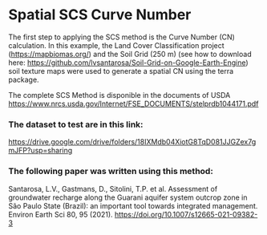 # Spatial SCS Curve Number

The first step to applying the SCS method is the Curve Number (CN) calculation. In this example, the Land Cover Classification project (https://mapbiomas.org/) and the Soil Grid (250 m) (see how to download here: https://github.com/lvsantarosa/Soil-Grid-on-Google-Earth-Engine) soil texture maps were used to generate a spatial CN using the terra package.

The complete SCS Method is disponible in the documents of USDA https://www.nrcs.usda.gov/Internet/FSE_DOCUMENTS/stelprdb1044171.pdf

### The dataset to test are in this link:
https://drive.google.com/drive/folders/18IXMdb04XiotG8TqD081JJGZex7gmJFP?usp=sharing

### The following paper was written using this method:

Santarosa, L.V., Gastmans, D., Sitolini, T.P. et al. Assessment of groundwater recharge along the Guarani aquifer system outcrop zone in São Paulo State (Brazil): an important tool towards integrated management. Environ Earth Sci 80, 95 (2021). https://doi.org/10.1007/s12665-021-09382-3
